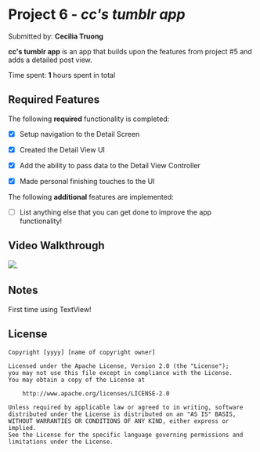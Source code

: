 # Project 6 - *cc's tumblr app*

Submitted by: **Cecilia Truong**

**cc's tumblr app** is an app that builds upon the features from project #5 and adds a detailed post view.

Time spent: **1** hours spent in total

## Required Features

The following **required** functionality is completed:

- [x] Setup navigation to the Detail Screen
- [x] Created the Detail View UI
- [x] Add the ability to pass data to the Detail View Controller
- [x] Made personal finishing touches to the UI


The following **additional** features are implemented:

- [ ] List anything else that you can get done to improve the app functionality!

## Video Walkthrough

<img src='https://github.com/ceciliatruong/ios101-project6-tumblr-starter/blob/main/ios101-project6-tumblr/IOS101-Project6-Demo.gif?raw=true'/>.

## Notes

First time using TextView!

## License

    Copyright [yyyy] [name of copyright owner]

    Licensed under the Apache License, Version 2.0 (the "License");
    you may not use this file except in compliance with the License.
    You may obtain a copy of the License at

        http://www.apache.org/licenses/LICENSE-2.0

    Unless required by applicable law or agreed to in writing, software
    distributed under the License is distributed on an "AS IS" BASIS,
    WITHOUT WARRANTIES OR CONDITIONS OF ANY KIND, either express or implied.
    See the License for the specific language governing permissions and
    limitations under the License.
